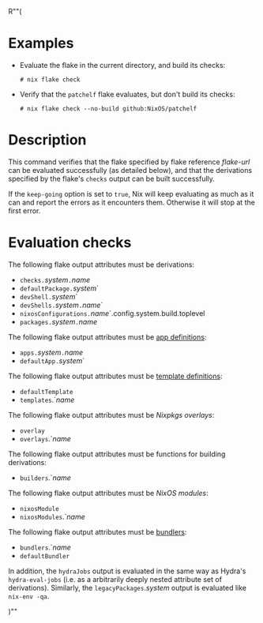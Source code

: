 R""(

# Examples

* Evaluate the flake in the current directory, and build its checks:

  ```console
  # nix flake check
  ```

* Verify that the `patchelf` flake evaluates, but don't build its
  checks:

  ```console
  # nix flake check --no-build github:NixOS/patchelf
  ```

# Description

This command verifies that the flake specified by flake reference
*flake-url* can be evaluated successfully (as detailed below), and
that the derivations specified by the flake's `checks` output can be
built successfully.

If the `keep-going` option is set to `true`, Nix will keep evaluating as much
as it can and report the errors as it encounters them. Otherwise it will stop
at the first error.

# Evaluation checks

The following flake output attributes must be derivations:

* `checks.`*system*`.`*name*
* `defaultPackage.`*system*`
* `devShell.`*system*`
* `devShells.`*system*`.`*name*`
* `nixosConfigurations.`*name*`.config.system.build.toplevel
* `packages.`*system*`.`*name*

The following flake output attributes must be [app
definitions](./nix3-run.md):

* `apps.`*system*`.`*name*
* `defaultApp.`*system*`

The following flake output attributes must be [template
definitions](./nix3-flake-init.md):

* `defaultTemplate`
* `templates`.`*name*

The following flake output attributes must be *Nixpkgs overlays*:

* `overlay`
* `overlays`.`*name*

The following flake output attributes must be functions for building
derivations:

* `builders`.`*name*

The following flake output attributes must be *NixOS modules*:

* `nixosModule`
* `nixosModules`.`*name*

The following flake output attributes must be
[bundlers](./nix3-bundle.md):

* `bundlers`.`*name*
* `defaultBundler`

In addition, the `hydraJobs` output is evaluated in the same way as
Hydra's `hydra-eval-jobs` (i.e. as a arbitrarily deeply nested
attribute set of derivations). Similarly, the
`legacyPackages`.*system* output is evaluated like `nix-env -qa`.

)""
